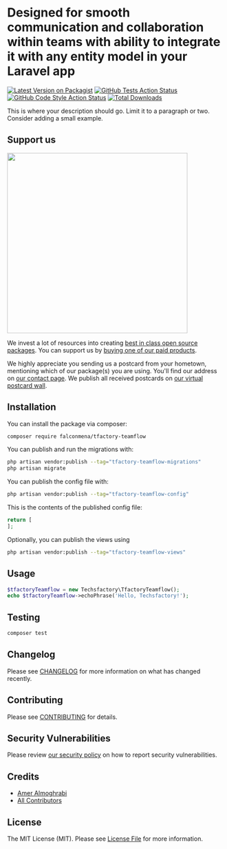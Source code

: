 # Designed for smooth communication and collaboration within teams with ability to integrate it with any entity model in your Laravel app

[![Latest Version on Packagist](https://img.shields.io/packagist/v/falconmena/tfactory-teamflow.svg?style=flat-square)](https://packagist.org/packages/falconmena/tfactory-teamflow)
[![GitHub Tests Action Status](https://img.shields.io/github/actions/workflow/status/falconmena/tfactory-teamflow/run-tests.yml?branch=main&label=tests&style=flat-square)](https://github.com/falconmena/tfactory-teamflow/actions?query=workflow%3Arun-tests+branch%3Amain)
[![GitHub Code Style Action Status](https://img.shields.io/github/actions/workflow/status/falconmena/tfactory-teamflow/fix-php-code-style-issues.yml?branch=main&label=code%20style&style=flat-square)](https://github.com/falconmena/tfactory-teamflow/actions?query=workflow%3A"Fix+PHP+code+style+issues"+branch%3Amain)
[![Total Downloads](https://img.shields.io/packagist/dt/falconmena/tfactory-teamflow.svg?style=flat-square)](https://packagist.org/packages/falconmena/tfactory-teamflow)

This is where your description should go. Limit it to a paragraph or two. Consider adding a small example.

## Support us

[<img src="https://github-ads.s3.eu-central-1.amazonaws.com/tfactory-teamflow.jpg?t=1" width="419px" />](https://spatie.be/github-ad-click/tfactory-teamflow)

We invest a lot of resources into creating [best in class open source packages](https://spatie.be/open-source). You can support us by [buying one of our paid products](https://spatie.be/open-source/support-us).

We highly appreciate you sending us a postcard from your hometown, mentioning which of our package(s) you are using. You'll find our address on [our contact page](https://spatie.be/about-us). We publish all received postcards on [our virtual postcard wall](https://spatie.be/open-source/postcards).

## Installation

You can install the package via composer:

```bash
composer require falconmena/tfactory-teamflow
```

You can publish and run the migrations with:

```bash
php artisan vendor:publish --tag="tfactory-teamflow-migrations"
php artisan migrate
```

You can publish the config file with:

```bash
php artisan vendor:publish --tag="tfactory-teamflow-config"
```

This is the contents of the published config file:

```php
return [
];
```

Optionally, you can publish the views using

```bash
php artisan vendor:publish --tag="tfactory-teamflow-views"
```

## Usage

```php
$tfactoryTeamflow = new Techsfactory\TfactoryTeamflow();
echo $tfactoryTeamflow->echoPhrase('Hello, Techsfactory!');
```

## Testing

```bash
composer test
```

## Changelog

Please see [CHANGELOG](CHANGELOG.md) for more information on what has changed recently.

## Contributing

Please see [CONTRIBUTING](CONTRIBUTING.md) for details.

## Security Vulnerabilities

Please review [our security policy](../../security/policy) on how to report security vulnerabilities.

## Credits

- [Amer Almoghrabi](https://github.com/a.almoghrabi)
- [All Contributors](../../contributors)

## License

The MIT License (MIT). Please see [License File](LICENSE.md) for more information.
